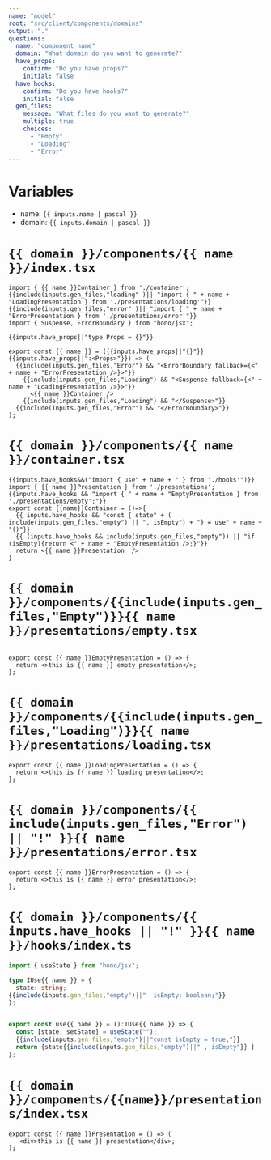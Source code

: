 ```yaml
---
name: "model"
root: "src/client/components/domains"
output: "."
questions:
  name: "component name"
  domain: "What domain do you want to generate?"
  have_props:
    confirm: "Do you have props?"
    initial: false
  have_hooks:
    confirm: "Do you have hooks?"
    initial: false
  gen_files:
    message: "What files do you want to generate?"
    multiple: true
    choices:
      - "Empty"
      - "Loading"
      - "Error"
---
```


# Variables

- name: `{{ inputs.name | pascal }}`
- domain: `{{ inputs.domain | pascal }}`

# `{{ domain }}/components/{{ name }}/index.tsx`

```tsx
import { {{ name }}Container } from './container';
{{include(inputs.gen_files,"loading" )|| "import { " + name + "LoadingPresentation } from './presentations/loading'"}}
{{include(inputs.gen_files,"error" )|| "import { " + name + "ErrorPresentation } from './presentations/error'"}}
import { Suspense, ErrorBoundary } from "hono/jsx";

{{inputs.have_props||"type Props = {}"}}

export const {{ name }} = ({{inputs.have_props||"{}"}}{{inputs.have_props||":<Props>"}}) => (
  {{include(inputs.gen_files,"Error") && "<ErrorBoundary fallback={<" + name + "ErrorPresentation />}>"}}
    {{include(inputs.gen_files,"Loading") && "<Suspense fallback={<" + name + "LoadingPresentation />}>"}}
      <{{ name }}Container />
    {{include(inputs.gen_files,"Loading") && "</Suspense>"}}
  {{include(inputs.gen_files,"Error") && "</ErrorBoundary>"}}
);

```

# `{{ domain }}/components/{{ name }}/container.tsx`

```tsx
{{inputs.have_hooks&&("import { use" + name + " } from './hooks'")}}
import { {{ name }}Presentation } from './presentations';
{{inputs.have_hooks && "import { " + name + "EmptyPresentation } from './presentations/empty';"}}
export const {{name}}Container = ()=>{
  {{ inputs.have_hooks && "const { state" + ( include(inputs.gen_files,"empty") || ", isEmpty") + "} = use" + name + "()"}}
  {{ (inputs.have_hooks && include(inputs.gen_files,"empty")) || "if (isEmpty){return <" + name + "EmptyPresentation />;}"}}
  return <{{ name }}Presentation  />
}
```

# `{{ domain }}/components/{{include(inputs.gen_files,"Empty")}}{{ name }}/presentations/empty.tsx`

```tsx

export const {{ name }}EmptyPresentation = () => {
  return <>this is {{ name }} empty presentation</>;
};
```

# `{{ domain }}/components/{{include(inputs.gen_files,"Loading")}}{{ name }}/presentations/loading.tsx`

```tsx
export const {{ name }}LoadingPresentation = () => {
  return <>this is {{ name }} loading presentation</>;
};
```

# `{{ domain }}/components/{{ include(inputs.gen_files,"Error") || "!" }}{{ name }}/presentations/error.tsx`

```tsx
export const {{ name }}ErrorPresentation = () => {
  return <>this is {{ name }} error presentation</>;
};
```

# `{{ domain }}/components/{{ inputs.have_hooks || "!" }}{{ name }}/hooks/index.ts`

```ts
import { useState } from "hono/jsx";

type IUse{{ name }} = {
  state: string;
{{include(inputs.gen_files,"empty")||"  isEmpty: boolean;"}}
};


export const use{{ name }} = ():IUse{{ name }} => {
  const [state, setState] = useState("");
  {{include(inputs.gen_files,"empty")||"const isEmpty = true;"}}
  return {state{{include(inputs.gen_files,"empty")||" , isEmpty"}} }
};
```

# `{{ domain }}/components/{{name}}/presentations/index.tsx`

```tsx
export const {{ name }}Presentation = () => (
   <div>this is {{ name }} presentation</div>;
);

```

